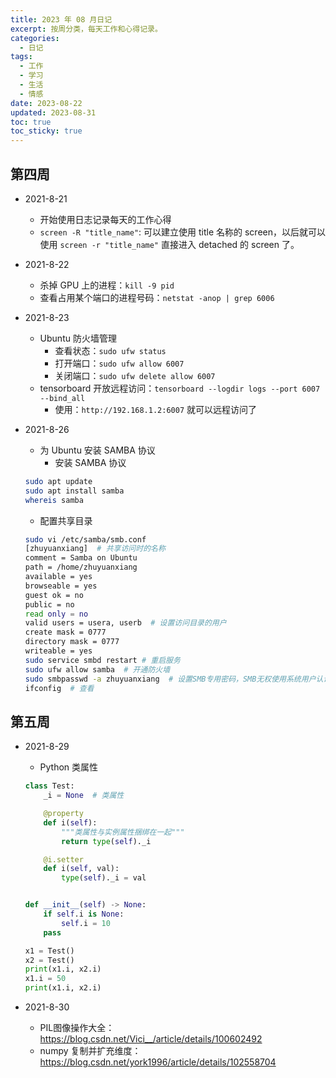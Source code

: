 ```yaml
---
title: 2023 年 08 月日记
excerpt: 按周分类，每天工作和心得记录。
categories:
  - 日记
tags:
  - 工作
  - 学习
  - 生活
  - 情感
date: 2023-08-22
updated: 2023-08-31
toc: true
toc_sticky: true
---
```


## 第四周

- 2021-8-21

    - 开始使用日志记录每天的工作心得
    - `screen -R "title_name"`: 可以建立使用 title 名称的 screen，以后就可以使用 `screen -r "title_name"` 直接进入 detached 的 screen 了。

- 2021-8-22

    - 杀掉 GPU 上的进程：`kill -9 pid`
    - 查看占用某个端口的进程号码：`netstat -anop | grep 6006`

- 2021-8-23

    - Ubuntu 防火墙管理
        - 查看状态：`sudo ufw status`
        - 打开端口：`sudo ufw allow 6007`
        - 关闭端口：`sudo ufw delete allow 6007`
    - tensorboard 开放远程访问：`tensorboard --logdir logs --port 6007 --bind_all`
        - 使用：`http://192.168.1.2:6007` 就可以远程访问了

- 2021-8-26

    - 为 Ubuntu 安装 SAMBA 协议
        - 安装 SAMBA 协议

    ```bash
    sudo apt update
    sudo apt install samba
    whereis samba
    ```

    - 配置共享目录

    ```bash
    sudo vi /etc/samba/smb.conf
    [zhuyuanxiang]  # 共享访问时的名称
    comment = Samba on Ubuntu
    path = /home/zhuyuanxiang
    available = yes
    browseable = yes
    guest ok = no
    public = no
    read only = no
    valid users = usera, userb  # 设置访问目录的用户
    create mask = 0777
    directory mask = 0777
    writeable = yes
    sudo service smbd restart # 重启服务
    sudo ufw allow samba  # 开通防火墙
    sudo smbpasswd -a zhuyuanxiang  # 设置SMB专用密码，SMB无权使用系统用户认证
    ifconfig  # 查看
    ```

## 第五周

- 2021-8-29

    - Python 类属性

    ```python
    class Test:
        _i = None  # 类属性

        @property
        def i(self):
            """类属性与实例属性捆绑在一起"""
            return type(self)._i

        @i.setter
        def i(self, val):
            type(self)._i = val


    def __init__(self) -> None:
        if self.i is None:
            self.i = 10
        pass

    x1 = Test()
    x2 = Test()
    print(x1.i, x2.i)
    x1.i = 50
    print(x1.i, x2.i)
    ```

- 2021-8-30

    - PIL图像操作大全：https://blog.csdn.net/Vici__/article/details/100602492
    - numpy 复制并扩充维度：https://blog.csdn.net/york1996/article/details/102558704
